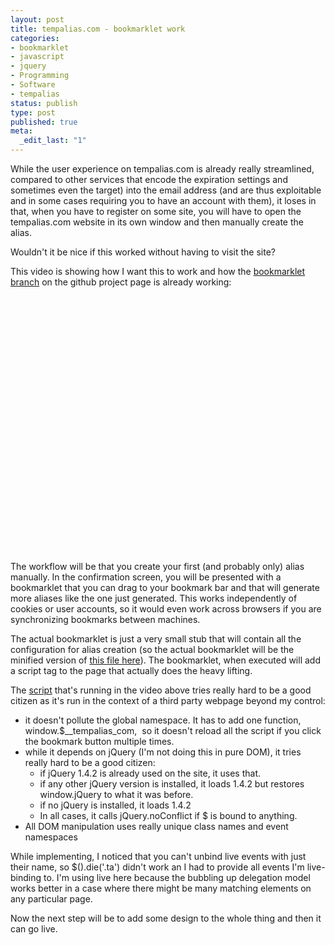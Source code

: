 ```yaml
---
layout: post
title: tempalias.com - bookmarklet work
categories:
- bookmarklet
- javascript
- jquery
- Programming
- Software
- tempalias
status: publish
type: post
published: true
meta:
  _edit_last: "1"
---
```

While the user experience on tempalias.com is already really streamlined, compared to other services that encode the expiration settings and sometimes even the target) into the email address (and are thus exploitable and in some cases requiring you to have an account with them), it loses in that, when you have to register on some site, you will have to open the tempalias.com website in its own window and then manually create the alias.

Wouldn't it be nice if this worked without having to visit the site?

This video is showing how I want this to work and how the <a href="http://github.com/pilif/tempalias/tree/bookmarklet">bookmarklet branch</a> on the github project page is already working:

<object classid="clsid:d27cdb6e-ae6d-11cf-96b8-444553540000" width="505" height="410" codebase="http://download.macromedia.com/pub/shockwave/cabs/flash/swflash.cab#version=6,0,40,0"><param name="allowfullscreen" value="true" /><param name="allowscriptaccess" value="always" /><param name="src" value="http://vimeo.com/moogaloop.swf?clip_id=11193192&amp;server=vimeo.com&amp;show_title=1&amp;show_byline=0&amp;show_portrait=0&amp;color=00ADEF&amp;fullscreen=1" /><embed type="application/x-shockwave-flash" width="505" height="410" src="http://vimeo.com/moogaloop.swf?clip_id=11193192&amp;server=vimeo.com&amp;show_title=1&amp;show_byline=0&amp;show_portrait=0&amp;color=00ADEF&amp;fullscreen=1" allowscriptaccess="always" allowfullscreen="true"></embed></object>

The workflow will be that you create your first (and probably only) alias manually. In the confirmation screen, you will be presented with a bookmarklet that you can drag to your bookmark bar and that will generate more aliases like the one just generated. This works independently of cookies or user accounts, so it would even work across browsers if you are synchronizing bookmarks between machines.

The actual bookmarklet is just a very small stub that will contain all the configuration for alias creation (so the actual bookmarklet will be the minified version of <a href="http://github.com/pilif/tempalias/blob/bookmarklet/util/bookmarklet_launcher_test.js">this file here</a>). The bookmarklet, when executed will add a script tag to the page that actually does the heavy lifting.

The <a href="http://github.com/pilif/tempalias/blob/bookmarklet/public/bookmarklet.js">script</a> that's running in the video above tries really hard to be a good citizen as it's run in the context of a third party webpage beyond my control:
<ul>
	<li>it doesn't pollute the global namespace. It has to add one function, window.$__tempalias_com,  so it doesn't reload all the script if you click the bookmark button multiple times.</li>
	<li>while it depends on jQuery (I'm not doing this in pure DOM), it tries really hard to be a good citizen:
<ul>
	<li>if jQuery 1.4.2 is already used on the site, it uses that.</li>
	<li>if any other jQuery version is installed, it loads 1.4.2 but restores window.jQuery to what it was before.</li>
	<li>if no jQuery is installed, it loads 1.4.2</li>
	<li>In all cases, it calls jQuery.noConflict if $ is bound to anything.</li>
</ul>
</li>
	<li>All DOM manipulation uses really unique class names and event namespaces</li>
</ul>
While implementing, I noticed that you can't unbind live events with just their name, so $().die('.ta') didn't work an I had to provide all events I'm live-binding to. I'm using live here because the bubbling up delegation model works better in a case where there might be many matching elements on any particular page.

Now the next step will be to add some design to the whole thing and then it can go live.
